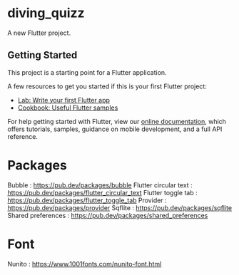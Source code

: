 # diving_quizz

A new Flutter project.

## Getting Started

This project is a starting point for a Flutter application.

A few resources to get you started if this is your first Flutter project:

- [Lab: Write your first Flutter app](https://flutter.dev/docs/get-started/codelab)
- [Cookbook: Useful Flutter samples](https://flutter.dev/docs/cookbook)

For help getting started with Flutter, view our
[online documentation](https://flutter.dev/docs), which offers tutorials,
samples, guidance on mobile development, and a full API reference.

# Packages

Bubble : https://pub.dev/packages/bubble
Flutter circular text : https://pub.dev/packages/flutter_circular_text
Flutter toggle tab : https://pub.dev/packages/flutter_toggle_tab
Provider : https://pub.dev/packages/provider
Sqflite : https://pub.dev/packages/sqflite
Shared preferences : https://pub.dev/packages/shared_preferences

# Font

Nunito : https://www.1001fonts.com/nunito-font.html
